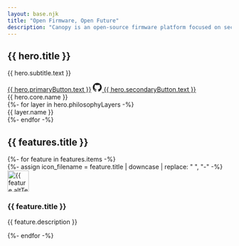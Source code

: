 ```yaml
---
layout: base.njk
title: "Open Firmware, Open Future"
description: "Canopy is an open-source firmware platform focused on security, transparency, and developer experience."
---
```


<section class="hero">
    <div class="hero-container">
        <div class="hero-content">
            <h1 class="hero-title">{{ hero.title }}</h1>
            <p class="hero-subtitle">
                {{ hero.subtitle.text }}
            </p>
            <div class="hero-actions">
                <a href="{{ hero.primaryButton.url }}" class="btn btn-primary">{{ hero.primaryButton.text }}</a>
                <a href="{{ hero.secondaryButton.url }}" class="btn btn-secondary" target="_blank" rel="noopener">
                    <svg width="20" height="20" fill="currentColor" viewBox="0 0 24 24">
                        <path d="M12 0c-6.626 0-12 5.373-12 12 0 5.302 3.438 9.8 8.207 11.387.599.111.793-.261.793-.577v-2.234c-3.338.726-4.033-1.416-4.033-1.416-.546-1.387-1.333-1.756-1.333-1.756-1.089-.745.083-.729.083-.729 1.205.084 1.839 1.237 1.839 1.237 1.07 1.834 2.807 1.304 3.492.997.107-.775.418-1.305.762-1.604-2.665-.305-5.467-1.334-5.467-5.931 0-1.311.469-2.381 1.236-3.221-.124-.303-.535-1.524.117-3.176 0 0 1.008-.322 3.301 1.23.957-.266 1.983-.399 3.003-.404 1.02.005 2.047.138 3.006.404 2.291-1.552 3.297-1.23 3.297-1.23.653 1.653.242 2.874.118 3.176.77.84 1.235 1.911 1.235 3.221 0 4.609-2.807 5.624-5.479 5.921.43.372.823 1.102.823 2.222v3.293c0 .319.192.694.801.576 4.765-1.589 8.199-6.086 8.199-11.386 0-6.627-5.373-12-12-12z"/>
                    </svg>
                    {{ hero.secondaryButton.text }}
                </a>
            </div>
        </div><div class="hero-visual">
            <div class="hero-graphic">
                <div class="philosophy-diagram">
                    <div class="core {{ hero.core.class }}">{{ hero.core.name }}</div>
                    <div class="philosophy-layers">
                        {%- for layer in hero.philosophyLayers -%}
                        <div class="{{ layer.class }}">{{ layer.name }}</div>
                        {%- endfor -%}
                    </div>
                </div>
            </div>
        </div>
    </div>
</section>

<section class="why-canopy">
    <div class="container">
        <h2 class="section-title">{{ features.title }}</h2>
        <div class="features-grid">
            {%- for feature in features.items -%}
            <div class="feature-card">
                <div class="feature-icon">
                    {%- assign icon_filename = feature.title | downcase | replace: " ", "-" -%}
                    <img src="/assets/icons/{{ icon_filename }}.svg" alt="{{ feature.altText }}" width="48" height="48">
                </div>
                <h3>{{ feature.title }}</h3>
                <p>
                    {{ feature.description }}
                </p>
            </div>
            {%- endfor -%}
        </div>
    </div>
</section>
